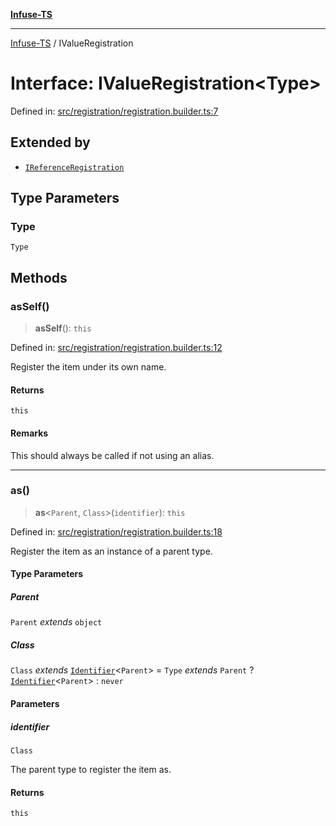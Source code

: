 [**Infuse-TS**](../README.md)

***

[Infuse-TS](../README.md) / IValueRegistration

# Interface: IValueRegistration\<Type\>

Defined in: [src/registration/registration.builder.ts:7](https://github.com/D-Kay6/Infuse-TS/blob/62073e25b5ddbed6e970ac28f7ccfdc3169d3eec/src/registration/registration.builder.ts#L7)

## Extended by

- [`IReferenceRegistration`](IReferenceRegistration.md)

## Type Parameters

### Type

`Type`

## Methods

### asSelf()

> **asSelf**(): `this`

Defined in: [src/registration/registration.builder.ts:12](https://github.com/D-Kay6/Infuse-TS/blob/62073e25b5ddbed6e970ac28f7ccfdc3169d3eec/src/registration/registration.builder.ts#L12)

Register the item under its own name.

#### Returns

`this`

#### Remarks

This should always be called if not using an alias.

***

### as()

> **as**\<`Parent`, `Class`\>(`identifier`): `this`

Defined in: [src/registration/registration.builder.ts:18](https://github.com/D-Kay6/Infuse-TS/blob/62073e25b5ddbed6e970ac28f7ccfdc3169d3eec/src/registration/registration.builder.ts#L18)

Register the item as an instance of a parent type.

#### Type Parameters

##### Parent

`Parent` *extends* `object`

##### Class

`Class` *extends* [`Identifier`](../type-aliases/Identifier.md)\<`Parent`\> = `Type` *extends* `Parent` ? [`Identifier`](../type-aliases/Identifier.md)\<`Parent`\> : `never`

#### Parameters

##### identifier

`Class`

The parent type to register the item as.

#### Returns

`this`

